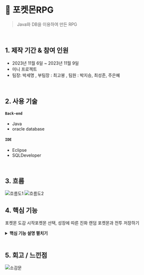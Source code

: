 # :pushpin: 포켓몬RPG
> Java와 DB을 이용하여 만든 RPG


</br>

## 1. 제작 기간 & 참여 인원
- 2023년 11월 6일 ~ 2023년 11월 9일
- 미니 프로젝트
- 팀장: 박세명 , 부팀장 : 최고봉 , 팀원 : 박지승, 최성준, 주은혜

</br>

## 2. 사용 기술
#### `Back-end`
  - Java
  - oracle database

#### `IDE`
  - Eclipse
  - SQLDeveloper
  


</br>

## 3. 흐름
![흐름도1](https://github.com/semyeong04/PoketmonRPG/assets/152379979/91d93269-db5c-4a9a-ab93-39a99ac275d5)
![흐름도2](https://github.com/semyeong04/PoketmonRPG/assets/152379979/8c56f7ea-3cd6-440d-9fe8-336a26963ebe)

## 4. 핵심 기능
포켓몬 도감
시작포켓몬 선택, 성장에 따른 진화
랜덤 포켓몬과 전투
저장하기

<details>
<summary><b>핵심 기능 설명 펼치기</b></summary>
<div markdown="1">

### 4.1. 유저다이어그램
![유저다이어그램](https://github.com/semyeong04/PoketmonRPG/assets/152379979/3a867c17-59ae-4886-981e-8fd0e13ede76)

### 4.2. 로그인
- **회원가입 및 로그인**
  - 사용자가 입력한 정보에 따라 아이디와 비밀번호를 DB에 저장후 로그인.
<![image](https://github.com/semyeong04/PoketmonRPG/assets/152379979/46188c10-b838-4f0d-897e-97243b6e9cf0)

### 4.3. 도감
- **포켓몬 도감** 
  - DB에 저장된 포켓몬들을 목록으로 보여준다. 
![도감 실행 영상](https://github.com/semyeong04/PoketmonRPG/assets/152379979/98c2d60d-0bed-44a3-b516-6862a6cb1b76)

### 4.4. 전투
- **랜덤 포켓몬 전투**
  - 랜덤 포켓몬과 전투하고 레벨업이 가능.
- **관장 전투**
  - 일정 레벨마다 관장과 전투를 진행하고 다음 스토리로 진행됨.
![전투 실행 영상](https://github.com/semyeong04/PoketmonRPG/assets/152379979/da2b11c1-b17a-4d44-810d-5e449698bb82)


    

</div>
</details>


</br>


## 5. 회고 / 느낀점
![소감문](https://github.com/semyeong04/PoketmonRPG/assets/152379979/70a65693-b4c9-4614-8465-4ac3cd11aadd)

